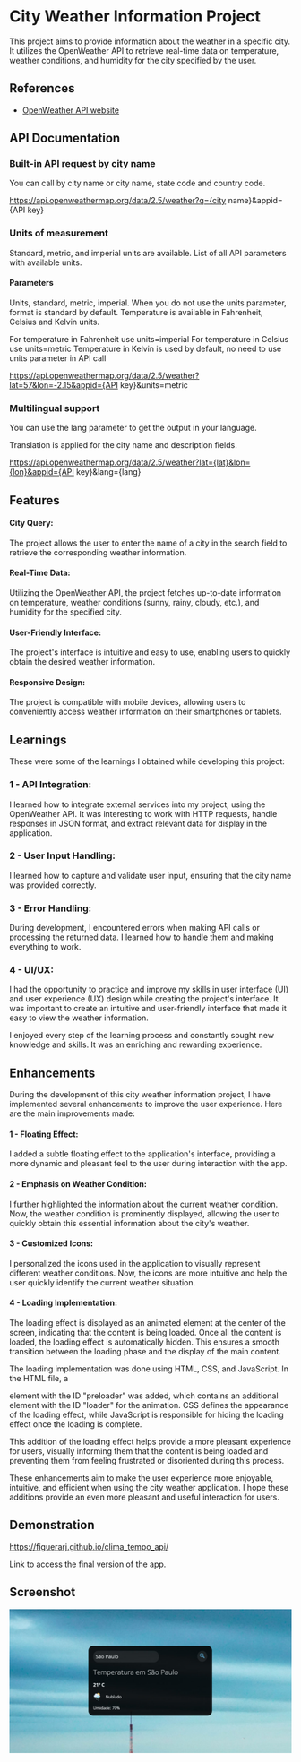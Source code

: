 
# City Weather Information Project

This project aims to provide information about the weather in a specific city. It utilizes the OpenWeather API to retrieve real-time data on temperature, weather conditions, and humidity for the city specified by the user.

## References

 - [OpenWeather API website](https://openweathermap.org/current#name)


## API Documentation

### Built-in API request by city name

You can call by city name or city name, state code and country code.

https://api.openweathermap.org/data/2.5/weather?q={city name}&appid={API key}

### Units of measurement

Standard, metric, and imperial units are available. List of all API parameters with available units.

#### Parameters
Units, standard, metric, imperial. When you do not use the units parameter, format is standard by default.
Temperature is available in Fahrenheit, Celsius and Kelvin units.

For temperature in Fahrenheit use units=imperial
For temperature in Celsius use units=metric
Temperature in Kelvin is used by default, no need to use units parameter in API call

https://api.openweathermap.org/data/2.5/weather?lat=57&lon=-2.15&appid={API key}&units=metric

### Multilingual support

You can use the lang parameter to get the output in your language.

Translation is applied for the city name and description fields.

https://api.openweathermap.org/data/2.5/weather?lat={lat}&lon={lon}&appid={API key}&lang={lang}

## Features

#### City Query: 
The project allows the user to enter the name of a city in the search field to retrieve the corresponding weather information.
#### Real-Time Data: 
Utilizing the OpenWeather API, the project fetches up-to-date information on temperature, weather conditions (sunny, rainy, cloudy, etc.), and humidity for the specified city.
#### User-Friendly Interface: 
The project's interface is intuitive and easy to use, enabling users to quickly obtain the desired weather information.
#### Responsive Design: 
The project is compatible with mobile devices, allowing users to conveniently access weather information on their smartphones or tablets.


## Learnings

These were some of the learnings I obtained while developing this project:


### 1 - API Integration: 
I learned how to integrate external services into my project, using the OpenWeather API. It was interesting to work with HTTP requests, handle responses in JSON format, and extract relevant data for display in the application.

### 2 - User Input Handling: 
I learned how to capture and validate user input, ensuring that the city name was provided correctly. 

### 3 - Error Handling: 
During development, I encountered errors when making API calls or processing the returned data. I learned how to handle them and making everything to work.

### 4 - UI/UX: 
I had the opportunity to practice and improve my skills in user interface (UI) and user experience (UX) design while creating the project's interface. It was important to create an intuitive and user-friendly interface that made it easy to view the weather information.

I enjoyed every step of the learning process and constantly sought new knowledge and skills. It was an enriching and rewarding experience.

## Enhancements

During the development of this city weather information project, I have implemented several enhancements to improve the user experience. Here are the main improvements made:

#### 1 - Floating Effect: 
I added a subtle floating effect to the application's interface, providing a more dynamic and pleasant feel to the user during interaction with the app.

#### 2 - Emphasis on Weather Condition: 
I further highlighted the information about the current weather condition. Now, the weather condition is prominently displayed, allowing the user to quickly obtain this essential information about the city's weather.

#### 3 - Customized Icons: 
I personalized the icons used in the application to visually represent different weather conditions. Now, the icons are more intuitive and help the user quickly identify the current weather situation.

#### 4 - Loading Implementation:

The loading effect is displayed as an animated element at the center of the screen, indicating that the content is being loaded. Once all the content is loaded, the loading effect is automatically hidden. This ensures a smooth transition between the loading phase and the display of the main content.

The loading implementation was done using HTML, CSS, and JavaScript. In the HTML file, a <div> element with the ID "preloader" was added, which contains an additional <div> element with the ID "loader" for the animation. CSS defines the appearance of the loading effect, while JavaScript is responsible for hiding the loading effect once the loading is complete.

This addition of the loading effect helps provide a more pleasant experience for users, visually informing them that the content is being loaded and preventing them from feeling frustrated or disoriented during this process.



These enhancements aim to make the user experience more enjoyable, intuitive, and efficient when using the city weather application. I hope these additions provide an even more pleasant and useful interaction for users.

## Demonstration


https://figuerarj.github.io/clima_tempo_api/

Link to access the final version of the app.

## Screenshot

![App Screenshot](https://github.com/figuerarj/clima_tempo_api/blob/main/img_project_climate.jpg?raw=true)

